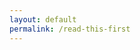 ```yaml
---
layout: default
permalink: /read-this-first
---
```


<script>
  document.location.href = "http://www.whatstheuse.org/";
</script>